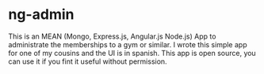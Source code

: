 # ng-admin
This is an MEAN (Mongo, Express.js, Angular.js Node.js) App to administrate the memberships to a gym or similar.
I wrote this simple app for one of my cousins and the UI is in spanish. This app is open source, you can use it if you fint it useful without permission.

